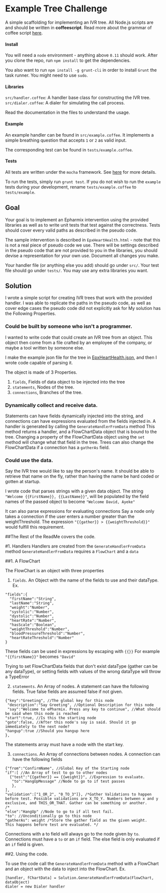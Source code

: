 # Example Tree Challenge

A simple scaffolding for implementing an IVR tree. All Node.js scripts are and should be written in **coffeescript**. Read more about the grammar of coffee script [here](http://coffeescript.org/).

#### Install

You will need a `node` environment - anything above `0.11` should work. After you clone the repo, run `npm install` to get the dependencies.

You also want to run `npm install -g grunt-cli` in order to install `Grunt` the task runner. You might need to use `sudo`.

#### Libraries

`src/handler.coffee`: A handler base class for constructing the IVR tree.
`src/dialer.coffee`: A dialer for simulating the call process.

Read the documentation in the files to understand the usage.

#### Example

An example handler can be found in `src/example.coffee`. It implements a simple breathing question that accepts `1` or `2` as valid input.

The corresponding test can be found in `tests/example.coffee`.

#### Tests

All tests are written under the `mocha` framework. See [here](https://mochajs.org/) for more details.

To run the tests, simply run `grunt test`. If you do not wish to run the `example` tests during your development, rename `tests/example.coffee` to `tests/example`.

## Goal

Your goal is to implement an Epharmix intervention using the provided libraries as well as to write unit tests that test against the correctness. Tests should cover every valid paths as described in the pseudo code.

The sample intervention is described in `EpxHeartHealth.html` - note that this is not a real piece of pseudo code we use. There will be settings described in the pseudo code that are not provided to you in the libraries, you should devise a representation for your own use. Document all changes you make.

Your handler file (or anything else you add) should go under `src/`. Your test file should go under `tests/`. You may use any extra libraries you want.

## Solution

I wrote a simple script for creating IVR trees that work with the provided handler. I was able to replicate the paths in the pseudo code, as well as cover edge cases the pseudo code did not explicitly ask for
My solution has the Following Properties.

### Could be built by someone who isn't a programmer.

I wanted to write code that could create an IVR tree from an object.
This object then come from a file crafted by an employee of the company, or maybe a tool written by someone else.

I make the example json file for the tree in [EpxHeartHealth.json](\tests\EpxHeartHealth.json), and then I wrote
code capable of parsing it.

The object is made of 3 Properties.

1. `fields`, Fields of data object to be injected into the tree
2. `statements`, Nodes of the tree.
3. `connections`, Branches of the tree.

### Dynamically collect and receive data.

Statements can have fields dynamically injected into the string, and
connections can have expressions evaluated from the fields injected in.
A handler is generated by calling the `GenerateHandlerFromData` method
This method returns a handler, and a FlowChartData object that is bound to the tree. Changing a property of the FlowChartData object using the `set` method will change what that field in the tree. Trees can also
change the FlowChartData if a connection has a `gatherAs` field.

### Could use the data.

  Say the IVR tree would like to say the person's name. It should be able to retrieve that name on the fly, rather than having the name
  be hard coded or gotten at startup.

  I wrote code that parses strings with a given data object.
  The string `"Welcome {{FirstName}}, {{LastName}}"`, will be populated
  by the field names of the passed object to become
  `"Welcome David, Ayeke"`

  It can also parse expressions for evaluating connections
  Say a node only takes a connection if the user enters a number greater than the weightThreshold. The expression
  `"{{gather}} > {{weightThreshold}}"` would fulfill this requirement.

##The Rest of the ReadMe covers the code.

#1. Handlers
Handlers are created from the `GenerateHandlerFromData` method
`GenerateHandlerFromData` requires a `FlowChart` and a `data`

##1. A FlowChart

The FlowChart is an object with three properties

1. `fields`. An Object with the name of the fields to use and their
  dataType.
  Ex.
  ```
  "fields":{
    "firstName":"String",
    "lastName":"String",
    "weight":"Number",
    "systolic":"Number",
    "dystolic":"Number",
    "heartRate":"Number",
    "hasScale":"Boolean",
    "weightThreshold":"Number",
    "bloodPressureThreshold":"Number",
    "heartRateThreshold":"Number"
  }
  ```
  These fields can be used in expressions by escaping with `{{}}`
  For example `"{{firstName}}"` becomes `"David"`

  Trying to set FlowChartData fields that don't exist dataType (gather can be any dataType), or setting fields with values of the wrong dataType will throw a TypeError

2. `statements`. An Array of nodes. A statement can have the following fields. True false fields are assumed false if not given.
```
{"key":"Greeting", //The global key for this node
 "description":"Say Greeting", //Optional Description for this node
 "say":"Welcome to ePharmix. Press any key to continue", //What should be said when this node is reached
"start":true, //Is this the starting node
"goto":false, //After this node's say is said. Should it go immediately to the next node?
"hangup":true //Should you hangup here
},
```
The statements array must have a node with the start key.

3. `connections`. An Array of connections between nodes. A connection
can have the following fields

```
{"from":"ConfirmName", //Global Key of the Starting node
"if":[ //An Array of test to go to other nodes
  {"test":"{{gather}} == {{weight}}", //Expression to evaluate.
   "to":"HangUpMessage" //Node to go to if test passes
   },
],
"validation":["1_OR_2", "0_TO_3"]}, /*Gather Validations to happen before test. Possible validations are X_TO_Y. Numbers between x and y
exclusive, and THIS_OR_THAT. Gather can be something or another.
/*
"else":"HangUp" //Node to go to if all test fail.
"to": //Unconditionally go to this node
"gatherAs": weight /*Store the gather field as the given weight.
This happens before test are evaluated. */
```

Connections with a to field will always go to the node given by `to`.
Connections must have a `to` or an `if` field. The else field is only
evaluated if an `if` field is given.

##2. Using the code.

To use the code call the `GenerateHandlerFromData` method with a
FlowChart and an object with the data to inject into the FlowChart.
Ex.
```
[handler, fChartData] = Solution.GenerateHandlerFromData(FlowChart, dataObject)
dialer = new Dialer handler

```
